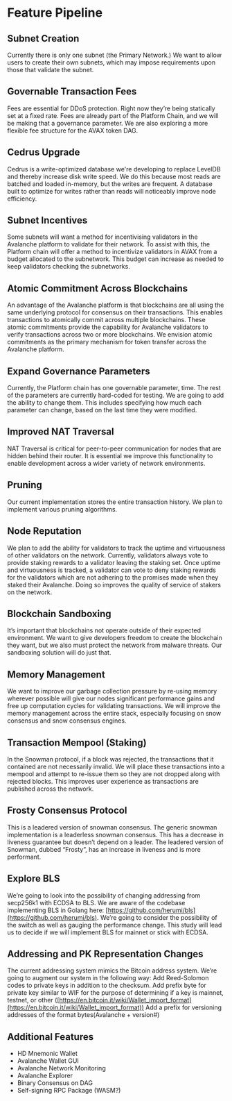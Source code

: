 # Feature Pipeline

## Subnet Creation

Currently there is only one subnet (the Primary Network.) We want to allow users to create their own subnets, which may impose requirements upon those that validate the subnet.

## Governable Transaction Fees

Fees are essential for DDoS protection. Right now they’re being statically set at a fixed rate. Fees are already part of the Platform Chain, and we will be making that a governance parameter. We are also exploring a more flexible fee structure for the AVAX token DAG.

## Cedrus Upgrade

Cedrus is a write-optimized database we're developing to replace LevelDB and thereby increase disk write speed. We do this because most reads are batched and loaded in-memory, but the writes are frequent.  A database built to optimize for writes rather than reads will noticeably improve node efficiency.

## Subnet Incentives

Some subnets will want a method for incentivising validators in the Avalanche platform to validate for their network. To assist with this, the Platform chain will offer a method to incentivize validators in AVAX from a budget allocated to the subnetwork. This budget can increase as needed to keep validators checking the subnetworks.

## Atomic Commitment Across Blockchains

An advantage of the Avalanche platform is that blockchains are all using the same underlying protocol for consensus on their transactions. This enables transactions to atomically commit across multiple blockchains. These atomic commitments provide the capability for Avalanche validators to verify transactions across two or more blockchains. We envision atomic commitments as the primary mechanism for token transfer across the Avalanche platform.

## Expand Governance Parameters

Currently, the Platform chain has one governable parameter, time. The rest of the parameters are currently hard-coded for testing. We are going to add the ability to change them. This includes specifying how much each parameter can change, based on the last time they were modified.

## Improved NAT Traversal

NAT Traversal is critical for peer-to-peer communication for nodes that are hidden behind their router. It is essential we improve this functionality to enable development across a wider variety of network environments.

## Pruning

Our current implementation stores the entire transaction history. We plan to implement various pruning algorithms.

## Node Reputation

We plan to add the ability for validators to track the uptime and virtuousness of other validators on the network. Currently, validators always vote to provide staking rewards to a validator leaving the staking set. Once uptime and virtuousness is tracked, a validator can vote to deny staking rewards for the validators which are not adhering to the promises made when they staked their Avalanche. Doing so improves the quality of service of stakers on the network.

## Blockchain Sandboxing

It’s important that blockchains not operate outside of their expected environment. We want to give developers freedom to create the blockchain they want, but we also must protect the network from malware threats. Our sandboxing solution will do just that.

## Memory Management

We want to improve our garbage collection pressure by re-using memory wherever possible will give our nodes significant performance gains and free up computation cycles for validating transactions. We will improve the memory management across the entire stack, especially focusing on snow consensus and snow consensus engines.

## Transaction Mempool (Staking)

In the Snowman protocol, if a block was rejected, the transactions that it contained are not necessarily invalid. We will place these transactions into a mempool and attempt to re-issue them so they are not dropped along with rejected blocks. This improves user experience as transactions are published across the network.

## Frosty Consensus Protocol

This is a leadered version of snowman consensus. The generic snowman implementation is a leaderless snowman consensus. This has a decrease in liveness guarantee but doesn’t depend on a leader. The leadered version of Snowman, dubbed “Frosty”, has an increase in liveness and is more performant.

## Explore BLS

We’re going to look into the possibility of changing addressing from secp256k1 with ECDSA to BLS. We are aware of the codebase implementing BLS in Golang here: [https://github.com/herumi/bls](https://github.com/herumi/bls). We’re going to consider the possibility of the switch as well as gauging the performance change. This study will lead us to decide if we will implement BLS for mainnet or stick with ECDSA.

## Addressing and PK Representation Changes

The current addressing system mimics the Bitcoin address system. We’re going to augment our system in the following way:
Add Reed-Solomon codes to private keys in addition to the checksum.
Add prefix byte for private key similar to WIF for the purpose of determining if a key is mainnet, testnet, or other ([https://en.bitcoin.it/wiki/Wallet_import_format](https://en.bitcoin.it/wiki/Wallet_import_format))
Add a prefix for versioning addresses of the format bytes(Avalanche + version#)

## Additional Features

* HD Mnemonic Wallet
* Avalanche Wallet GUI
* Avalanche Network Monitoring
* Avalanche Explorer
* Binary Consensus on DAG
* Self-signing RPC Package (WASM?)
